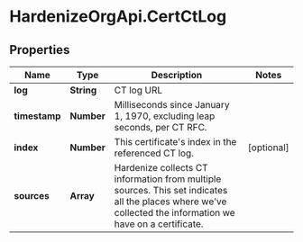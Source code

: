 # HardenizeOrgApi.CertCtLog

## Properties
Name | Type | Description | Notes
------------ | ------------- | ------------- | -------------
**log** | **String** | CT log URL | 
**timestamp** | **Number** | Milliseconds since January 1, 1970, excluding leap seconds, per CT RFC. | 
**index** | **Number** | This certificate&#39;s index in the referenced CT log. | [optional] 
**sources** | **Array** | Hardenize collects CT information from multiple sources. This set indicates all the places where we&#39;ve collected the information we have on a certificate.  | 


